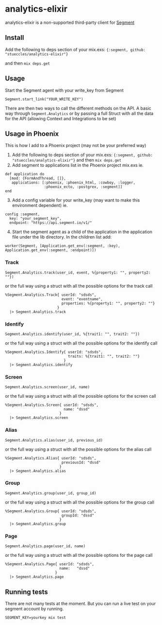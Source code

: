 analytics-elixir
================

analytics-elixir is a non-supported third-party client for [Segment](https://segment.com)

## Install

Add the following to deps section of your mix.exs: `{:segment, github: "stueccles/analytics-elixir"}`

and then `mix deps.get`

## Usage

Start the Segment agent with your write_key from Segment
```
Segment.start_link("YOUR_WRITE_KEY")
```
There are then two ways to call the different methods on the API.
A basic way through `Segment.Analytics` or by passing a full Struct
with all the data for the API (allowing Context and Integrations to be set)

## Usage in Phoenix

This is how I add to a Phoenix project (may not be your preferred way)

1. Add the following to deps section of your mix.exs: `{:segment, github: "stueccles/analytics-elixir"}`
   and then `mix deps.get`
2. Add segment to applications list in the Phoenix project mix.exs
ie.
```
def application do
  [mod: {FormAndThread, []},
   applications: [:phoenix, :phoenix_html, :cowboy, :logger,
                  :phoenix_ecto, :postgrex, :segment]]
end
```
3. Add a config variable for your write_key (may want to make this environment dependent)
ie.
```
config :segment,
  key: "your_segment_key",
  endpoint: "https://api.segment.io/v1/"
```
4. Start the segment agent as a child of the application in the application file under
the lib directory. In the children list add:
```
worker(Segment, [Application.get_env(:segment, :key), Application.get_env(:segment, :endpoint)])
```

### Track
```
Segment.Analytics.track(user_id, event, %{property1: "", property2: ""})
```
or the full way using a struct with all the possible options for the track call
```
%Segment.Analytics.Track{ userId: "sdsds",
                          event: "eventname",
                          properties: %{property1: "", property2: ""}
                        }
  |> Segment.Analytics.track
```

### Identify
```
Segment.Analytics.identify(user_id, %{trait1: "", trait2: ""})
```
or the full way using a struct with all the possible options for the identify call
```
%Segment.Analytics.Identify{ userId: "sdsds",
                             traits: %{trait1: "", trait2: ""}
                           }
  |> Segment.Analytics.identify
```

### Screen
```
Segment.Analytics.screen(user_id, name)
```
or the full way using a struct with all the possible options for the screen call
```
%Segment.Analytics.Screen{ userId: "sdsds",
                           name: "dssd"
                         }
  |> Segment.Analytics.screen
```

### Alias
```
Segment.Analytics.alias(user_id, previous_id)
```
or the full way using a struct with all the possible options for the alias call
```
%Segment.Analytics.Alias{ userId: "sdsds",
                          previousId: "dssd"
                         }
  |> Segment.Analytics.alias
```

### Group
```
Segment.Analytics.group(user_id, group_id)
```
or the full way using a struct with all the possible options for the group call
```
%Segment.Analytics.Group{ userId: "sdsds",
                          groupId: "dssd"
                         }
  |> Segment.Analytics.group
```

### Page
```
Segment.Analytics.page(user_id, name)
```
or the full way using a struct with all the possible options for the page call
```
%Segment.Analytics.Page{ userId: "sdsds",
                         name:   "dssd"
                       }
  |> Segment.Analytics.page
```

## Running tests

There are not many tests at the moment. But you can run a live test on your segment
account by running.
```
SEGMENT_KEY=yourkey mix test
```
